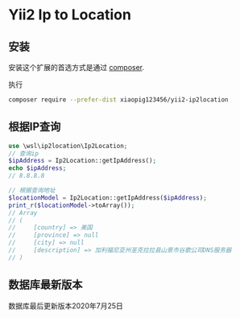 # Yii2 Ip to Location

## 安装

安装这个扩展的首选方式是通过 [composer](http://getcomposer.org/download/).

执行

```bash
composer require --prefer-dist xiaopig123456/yii2-ip2location
```

## 根据IP查询
```php
use \wsl\ip2location\Ip2Location;
// 查询ip
$ipAddress = Ip2Location::getIpAddress();
echo $ipAddress;
// 8.8.8.8

// 根据查询地址
$locationModel = Ip2Location::getIpAddress($ipAddress);
print_r($locationModel->toArray());
// Array
// (
//     [country] => 美国
//     [province] => null
//     [city] => null
//     [description] => 加利福尼亚州圣克拉拉县山景市谷歌公司DNS服务器
// )
```
## 数据库最新版本
数据库最后更新版本2020年7月25日